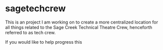 # sagetechcrew

This is an project I am working on to create a more centralized location for all things related to the Sage Creek Technical Theatre Crew, henceforth referred to as tech crew. 

If you would like to help progress this 
